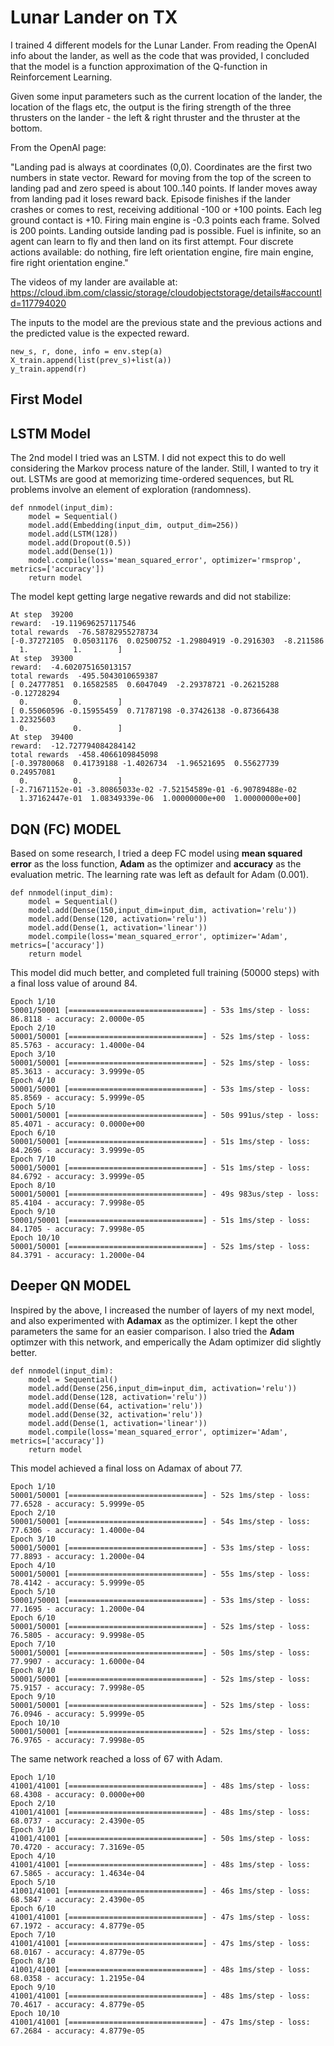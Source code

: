 # Lunar Lander on TX #

I trained 4 different models for the Lunar Lander. From reading the OpenAI info about the lander, as well as the code that was
provided, I concluded that the model is a function approximation of the Q-function in Reinforcement Learning. 

Given some input parameters such as the current location of the lander, the location of the flags etc, the output is the 
firing strength of the three thrusters on the lander - the left & right thruster and the thruster at the bottom.

From the OpenAI page:

"Landing pad is always at coordinates (0,0). Coordinates are the first two numbers in state vector. Reward for moving from the top of the screen to landing pad and zero speed is about 100..140 points. If lander moves away from landing pad it loses reward back. Episode finishes if the lander crashes or comes to rest, receiving additional -100 or +100 points. Each leg ground contact is +10. Firing main engine is -0.3 points each frame. Solved is 200 points. Landing outside landing pad is possible. Fuel is infinite, so an agent can learn to fly and then land on its first attempt. Four discrete actions available: do nothing, fire left orientation engine, fire main engine, fire right orientation engine."

The videos of my lander are available at:
https://cloud.ibm.com/classic/storage/cloudobjectstorage/details#accountId=117794020


The inputs to the model are the previous state and the previous actions and the predicted value is the expected reward.

```
new_s, r, done, info = env.step(a)
X_train.append(list(prev_s)+list(a))
y_train.append(r)
```

## First Model ##


## LSTM Model ##

The 2nd model I tried was an LSTM. I did not expect this to do well considering the Markov process nature of the lander. Still, I wanted to try it out. LSTMs are good at memorizing time-ordered sequences, but RL problems involve an element of exploration (randomness).

```
def nnmodel(input_dim):
    model = Sequential()
    model.add(Embedding(input_dim, output_dim=256))
    model.add(LSTM(128))
    model.add(Dropout(0.5))
    model.add(Dense(1))
    model.compile(loss='mean_squared_error', optimizer='rmsprop', metrics=['accuracy'])
    return model
```

The model kept getting large negative rewards and did not stabilize:

```
At step  39200
reward:  -19.119696257117546
total rewards  -76.58782955278734
[-0.37272105  0.05031176  0.02500752 -1.29804919 -0.2916303  -8.211586
  1.          1.        ]
At step  39300
reward:  -4.602075165013157
total rewards  -495.5043010659387
[ 0.24777851  0.16582585  0.6047049  -2.29378721 -0.26215288 -0.12728294
  0.          0.        ]
[ 0.55060596 -0.15955459  0.71787198 -0.37426138 -0.87366438  1.22325603
  0.          0.        ]
At step  39400
reward:  -12.727794084284142
total rewards  -458.4066109845098
[-0.39780068  0.41739188 -1.4026734  -1.96521695  0.55627739  0.24957081
  0.          0.        ]
[-2.71671152e-01 -3.80865033e-02 -7.52154589e-01 -6.90789488e-02
  1.37162447e-01  1.08349339e-06  1.00000000e+00  1.00000000e+00]
  ```
  
## DQN (FC) MODEL ##

Based on some research, I tried a deep FC model using __mean squared error__ as the loss function, __Adam__ as the optimizer and __accuracy__ as the evaluation metric. The learning rate was left as default for Adam (0.001).

```
def nnmodel(input_dim):
    model = Sequential()
    model.add(Dense(150,input_dim=input_dim, activation='relu'))
    model.add(Dense(120, activation='relu'))
    model.add(Dense(1, activation='linear'))
    model.compile(loss='mean_squared_error', optimizer='Adam', metrics=['accuracy'])
    return model
 ```

  This model did much better, and completed full training (50000 steps) with a final loss value of around 84.
  
  ```
  Epoch 1/10
50001/50001 [==============================] - 53s 1ms/step - loss: 86.8118 - accuracy: 2.0000e-05
Epoch 2/10
50001/50001 [==============================] - 52s 1ms/step - loss: 85.5763 - accuracy: 1.4000e-04
Epoch 3/10
50001/50001 [==============================] - 52s 1ms/step - loss: 85.3613 - accuracy: 3.9999e-05
Epoch 4/10
50001/50001 [==============================] - 53s 1ms/step - loss: 85.8569 - accuracy: 5.9999e-05
Epoch 5/10
50001/50001 [==============================] - 50s 991us/step - loss: 85.4071 - accuracy: 0.0000e+00
Epoch 6/10
50001/50001 [==============================] - 51s 1ms/step - loss: 84.2696 - accuracy: 3.9999e-05
Epoch 7/10
50001/50001 [==============================] - 51s 1ms/step - loss: 84.6792 - accuracy: 3.9999e-05
Epoch 8/10
50001/50001 [==============================] - 49s 983us/step - loss: 85.4104 - accuracy: 7.9998e-05
Epoch 9/10
50001/50001 [==============================] - 51s 1ms/step - loss: 84.1705 - accuracy: 7.9998e-05
Epoch 10/10
50001/50001 [==============================] - 52s 1ms/step - loss: 84.3791 - accuracy: 1.2000e-04
```

## Deeper QN MODEL ##

Inspired by the above, I increased the number of layers of my next model, and also experimented with __Adamax__ as the optimizer. I kept the other parameters the same for an easier comparison. I also tried the __Adam__ optimzer with this network, and emperically the Adam optimizer did slightly better.


```
def nnmodel(input_dim):
    model = Sequential()
    model.add(Dense(256,input_dim=input_dim, activation='relu'))
    model.add(Dense(128, activation='relu'))
    model.add(Dense(64, activation='relu'))
    model.add(Dense(32, activation='relu'))
    model.add(Dense(1, activation='linear'))
    model.compile(loss='mean_squared_error', optimizer='Adam', metrics=['accuracy'])
    return model
```

This model achieved a final loss on Adamax of about 77.

```
Epoch 1/10
50001/50001 [==============================] - 52s 1ms/step - loss: 77.6528 - accuracy: 5.9999e-05
Epoch 2/10
50001/50001 [==============================] - 54s 1ms/step - loss: 77.6306 - accuracy: 1.4000e-04
Epoch 3/10
50001/50001 [==============================] - 53s 1ms/step - loss: 77.8893 - accuracy: 1.2000e-04
Epoch 4/10
50001/50001 [==============================] - 55s 1ms/step - loss: 78.4142 - accuracy: 5.9999e-05
Epoch 5/10
50001/50001 [==============================] - 53s 1ms/step - loss: 77.1695 - accuracy: 1.2000e-04
Epoch 6/10
50001/50001 [==============================] - 52s 1ms/step - loss: 76.5805 - accuracy: 9.9998e-05
Epoch 7/10
50001/50001 [==============================] - 50s 1ms/step - loss: 77.9907 - accuracy: 1.6000e-04
Epoch 8/10
50001/50001 [==============================] - 52s 1ms/step - loss: 75.9157 - accuracy: 7.9998e-05
Epoch 9/10
50001/50001 [==============================] - 52s 1ms/step - loss: 76.0946 - accuracy: 5.9999e-05
Epoch 10/10
50001/50001 [==============================] - 52s 1ms/step - loss: 76.9765 - accuracy: 7.9998e-05
```

The same network reached a loss of 67 with Adam.

```
Epoch 1/10
41001/41001 [==============================] - 48s 1ms/step - loss: 68.4308 - accuracy: 0.0000e+00
Epoch 2/10
41001/41001 [==============================] - 48s 1ms/step - loss: 68.0737 - accuracy: 2.4390e-05
Epoch 3/10
41001/41001 [==============================] - 50s 1ms/step - loss: 70.4720 - accuracy: 7.3169e-05
Epoch 4/10
41001/41001 [==============================] - 48s 1ms/step - loss: 67.5865 - accuracy: 1.4634e-04
Epoch 5/10
41001/41001 [==============================] - 46s 1ms/step - loss: 68.5847 - accuracy: 2.4390e-05
Epoch 6/10
41001/41001 [==============================] - 47s 1ms/step - loss: 67.1972 - accuracy: 4.8779e-05
Epoch 7/10
41001/41001 [==============================] - 47s 1ms/step - loss: 68.0167 - accuracy: 4.8779e-05
Epoch 8/10
41001/41001 [==============================] - 48s 1ms/step - loss: 68.0358 - accuracy: 1.2195e-04
Epoch 9/10
41001/41001 [==============================] - 48s 1ms/step - loss: 70.4617 - accuracy: 4.8779e-05
Epoch 10/10
41001/41001 [==============================] - 47s 1ms/step - loss: 67.2684 - accuracy: 4.8779e-05
```


